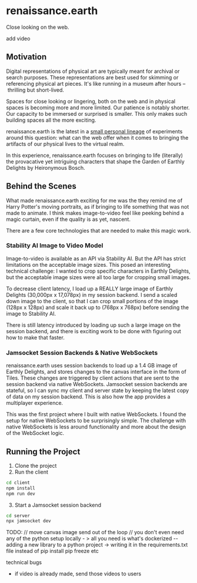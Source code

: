 # renaissance.earth

Close looking on the web.

add video

## Motivation

Digital representations of physical art are typically meant for archival or search purposes. These representations are best used for skimming or referencing physical art pieces. It's like running in a museum after hours – thrilling but short-lived.

Spaces for close looking or lingering, both on the web and in physical spaces is becoming more and more limited. Our patience is notably shorter. Our capacity to be immersed or surprised is smaller. This only makes such building spaces all the more exciting.

renaissance.earth is the latest in a [small personal lineage](https://readalibi.org/invitation) of experiments around this question: what can the web offer when it comes to bringing the artifacts of our physical lives to the virtual realm.

In this experience, renaissance.earth focuses on bringing to life (literally) the provacative yet intriguing characters that shape the Garden of Earthly Delights by Heironymous Bosch.

## Behind the Scenes

What made renaissance.earth exciting for me was the they remind me of Harry Potter's moving portraits, as if bringing to life something that was not made to animate. I think makes image-to-video feel like peeking behind a magic curtain, even if the quality is as yet, nascent.

There are a few core technologies that are needed to make this magic work.

### Stability AI Image to Video Model
Image-to-video is available as an API via Stability AI. But the API has strict limitations on the acceptable image sizes. This posed an interesting technical challenge: I wanted to crop specific characters in Earthly Delights, but the acceptable image sizes were all too large for cropping small images.

To decrease client latency, I load up a REALLY large image of Earthly Delights (30,000px x 17,078px) in my session backend. I send a scaled down image to the client, so that I can crop small portions of the image (128px x 128px) and scale it back up to (768px x 768px) before sending the image to Stability AI.

There is still latency introduced by loading up such a large image on the session backend, and there is exciting work to be done with figuring out how to make that faster.

### Jamsocket Session Backends & Native WebSockets
renaissance.earth uses session backends to load up a 1.4 GB image of Earthly Delights, and stores changes to the canvas interface in the form of Tiles. These changes are triggered by client actions that are sent to the session backend via native WebSockets. Jamsocket session backends are stateful, so I can sync my client and server state by keeping the latest copy of data on my session backend. This is also how the app provides a multiplayer experience.

This was the first project where I built with native WebSockets. I found the setup for native WebSockets to be surprisingly simple. The challenge with native WebSockets is less around functionality and more about the design of the WebSocket logic.

## Running the Project

1. Clone the project
2. Run the client
```bash
cd client
npm install
npm run dev
```
3. Start a Jamsocket session backend
```bash
cd server
npx jamsocket dev
```


TODO:
// move canvas image send out of the loop
// you don't even need any of the python setup locally - > all you need is what's dockerized
-- adding a new library to a python project -> writing it in the requirements.txt file instead of pip install pip freeze etc


technical bugs
- if video is already made, send those videos to users
